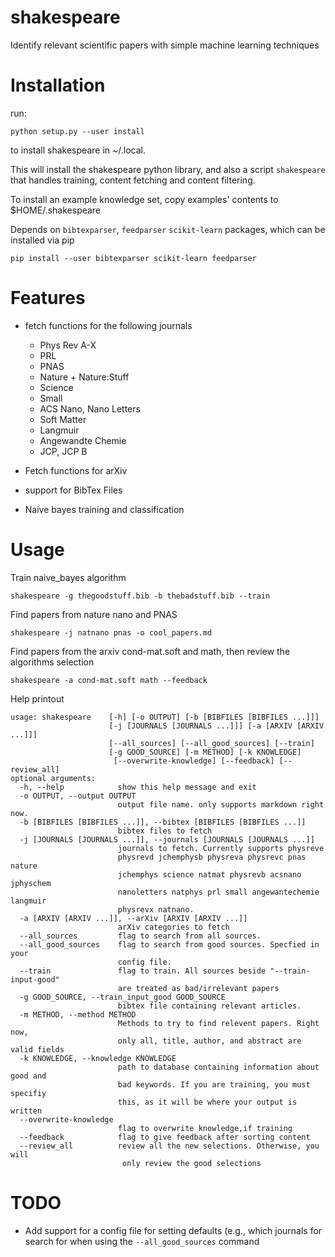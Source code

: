 shakespeare
===========

Identify relevant scientific papers with simple machine learning techniques

Installation
===========
run:

```
python setup.py --user install
```

to install shakespeare in ~/.local.

This will install the shakespeare python library, and also a script `shakespeare` that handles training, content fetching and content filtering.

To install an example knowledge set, copy examples' contents to $HOME/.shakespeare

Depends on `bibtexparser`, `feedparser` `scikit-learn` packages, which can be installed via pip

    pip install --user bibtexparser scikit-learn feedparser



Features
========

* fetch functions for the following journals
    
    * Phys Rev A-X
    * PRL
    * PNAS
    * Nature + Nature:Stuff
    * Science
    * Small
    * ACS Nano, Nano Letters
    * Soft Matter
    * Langmuir
    * Angewandte Chemie
    * JCP, JCP B

* Fetch functions for arXiv
* support for BibTex Files
* Naive bayes training and classification

Usage
======

Train naive\_bayes algorithm

    shakespeare -g thegoodstuff.bib -b thebadstuff.bib --train

Find papers from nature nano and PNAS

    shakespeare -j natnano pnas -o cool_papers.md

Find papers from the arxiv cond-mat.soft and math, then review the algorithms selection

    shakespeare -a cond-mat.soft math --feedback


Help printout

    usage: shakespeare    [-h] [-o OUTPUT] [-b [BIBFILES [BIBFILES ...]]]
                          [-j [JOURNALS [JOURNALS ...]]] [-a [ARXIV [ARXIV ...]]]
                          [--all_sources] [--all_good_sources] [--train]
                          [-g GOOD_SOURCE] [-m METHOD] [-k KNOWLEDGE]
                           [--overwrite-knowledge] [--feedback] [--review_all]
    optional arguments:
      -h, --help            show this help message and exit
      -o OUTPUT, --output OUTPUT
                            output file name. only supports markdown right now.
      -b [BIBFILES [BIBFILES ...]], --bibtex [BIBFILES [BIBFILES ...]]
                            bibtex files to fetch
      -j [JOURNALS [JOURNALS ...]], --journals [JOURNALS [JOURNALS ...]]
                            journals to fetch. Currently supports physreve
                            physrevd jchemphysb physreva physrevc pnas nature
                            jchemphys science natmat physrevb acsnano jphyschem
                            nanoletters natphys prl small angewantechemie langmuir
                            physrevx natnano.
      -a [ARXIV [ARXIV ...]], --arXiv [ARXIV [ARXIV ...]]
                            arXiv categories to fetch
      --all_sources         flag to search from all sources.
      --all_good_sources    flag to search from good sources. Specfied in your
                            config file.
      --train               flag to train. All sources beside "--train-input-good"
                            are treated as bad/irrelevant papers
      -g GOOD_SOURCE, --train_input_good GOOD_SOURCE
                            bibtex file containing relevant articles.
      -m METHOD, --method METHOD
                            Methods to try to find relevent papers. Right now,
                            only all, title, author, and abstract are valid fields
      -k KNOWLEDGE, --knowledge KNOWLEDGE
                            path to database containing information about good and
                            bad keywords. If you are training, you must specifiy
                            this, as it will be where your output is written
      --overwrite-knowledge
                            flag to overwrite knowledge,if training
      --feedback            flag to give feedback after sorting content
      --review_all          review all the new selections. Otherwise, you will
                             only review the good selections


TODO
======
* Add support for a config file for setting defaults (e.g., which journals for search for when using the `--all_good_sources` command
